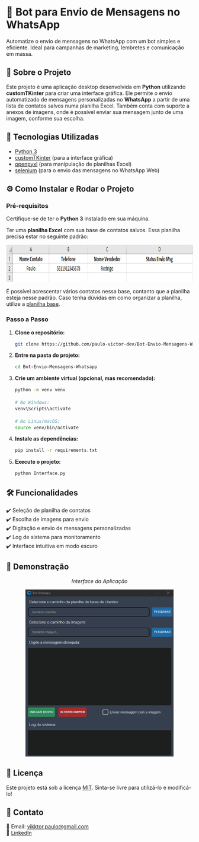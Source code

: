 # 🤖 Bot para Envio de Mensagens no WhatsApp

Automatize o envio de mensagens no WhatsApp com um bot simples e eficiente. Ideal para campanhas de marketing, lembretes e comunicação em massa.

## 📖 Sobre o Projeto
Este projeto é uma aplicação desktop desenvolvida em **Python** utilizando **customTKinter** para criar uma interface gráfica. Ele permite o envio automatizado de mensagens personalizadas no **WhatsApp** a partir de uma lista de contatos salvos numa planilha Excel. Também conta com suporte a anexos de imagens, onde é possível enviar sua mensagem junto de uma imagem, conforme sua escolha.

## 🚀 Tecnologias Utilizadas
- [Python 3](https://www.python.org/)
- [customTKinter](https://github.com/TomSchimansky/CustomTkinter) (para a interface gráfica)
- [openpyxl](https://openpyxl.readthedocs.io/en/stable/) (para manipulação de planilhas Excel)
- [selenium](https://www.selenium.dev/) (para o envio das mensagens no WhatsApp Web)

## ⚙️ Como Instalar e Rodar o Projeto

### Pré-requisitos
Certifique-se de ter o **Python 3** instalado em sua máquina.

Ter uma **planilha Excel** com sua base de contatos salvos. Essa planilha precisa estar no seguinte padrão:

<img src="./Assets/estrutura_planilha.png" alt="estrutura_planilha" width="800" height="100">

É possível acrescentar vários contatos nessa base, contanto que a planilha esteja nesse padrão. Caso tenha dúvidas em como organizar a planilha, utilize a [planilha base](Planilha_Base/Planilha_Base.xlsx).

### Passo a Passo
1. **Clone o repositório:**
   ```bash
   git clone https://github.com/paulo-victor-dev/Bot-Envio-Mensagens-Whatsapp.git
   ```
2. **Entre na pasta do projeto:**
   ```bash
   cd Bot-Envio-Mensagens-Whatsapp
   ```
3. **Crie um ambiente virtual (opcional, mas recomendado):**
   ```bash
   python -m venv venv
   
   # No Windows:
   venv\Scripts\activate
   
   # No Linux/macOS:
   source venv/bin/activate
   ```
4. **Instale as dependências:**
   ```bash
   pip install -r requirements.txt
   ```
5. **Execute o projeto:**
   ```bash
   python Interface.py
   ```

## 🛠 Funcionalidades
✔️ Seleção de planilha de contatos  
✔️ Escolha de imagens para envio  
✔️ Digitação e envio de mensagens personalizadas  
✔️ Log de sistema para monitoramento  
✔️ Interface intuitiva em modo escuro  

## 📸 Demonstração
<p align="center"><i>Interface da Aplicação</i></p>

<p align="center">
  <img src="./Assets/sistema_completo.png" alt="Interface da Aplicação" width="400" height="450">
</p>

## 📄 Licença
Este projeto está sob a licença [MIT](LICENSE). Sinta-se livre para utilizá-lo e modificá-lo!

## 📩 Contato
📧 Email: vikktor.paulo@gmail.com  
🔗 [LinkedIn](https://www.linkedin.com/in/paulo-rocha-dev/)
